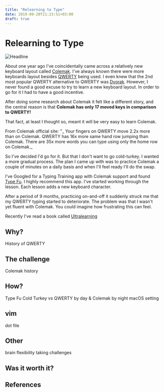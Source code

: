 ```yaml
---
title: "Relearning to Type"
date: 2019-09-20T21:23:51+03:00
draft: true
---
```


# Relearning to Type

![Headline][Headline]

About one year ago I've coincidentally came across a relatively new keyboard layout called [Colemak][Colemak Site].
I've always known there were more keyboards layout besides [QWERTY][QWERTY] being used.
I even knew that the 2nd most popular QWERTY alternative to QWERTY was [Dvorak][Dvorak].
However, I never found a good excuse to try to learn a new keyboard layout. In order to go for it I had to have a good incentive.

After doing some research about Colemak it felt like a different story, and the central reason is that
**Colemak has only 17 moved keys in comparison to QWERTY!**

That fact, at least I thought so, meant it will be very easy to learn Colemak.

From Colemak official site:
"_ Your fingers on QWERTY move 2.2x more than on Colemak.
QWERTY has 16x more same hand row jumping than Colemak. There are 35x more words you can type using only the home row on Colemak._

So I've decided I'd go for it. But that I don't want to go cold-turkey. I wanted a more gradual process.
The plan I came up with was to practice Colemak a couple of minutes on a daily basis and when I'll feel ready I'll do the swap.

I've Googled for a Typing Training app with Colemak support and found [Type Fu][Type Fu].
I highly recommend this app. I've started working through the lesson. Each lesson adds a new keyboard character.

After a period of 9 months, practicing on-and-off it suddenly struck me that my QWERTY typing started to deteriorate.
The problem was that I wasn't yet fluent with Colemak. You could imagine how frustrating this can feel.



Recently I've read a book called [Ultralearning][Ultralearning Book Site]



## Why?
History of QWERTY


## The challenge
Colemak history

## How?
Type Fu
Cold Turkey vs QWERTY by day & Colemak by night
macOS setting


## vim
dot file


## Other
brain flexibility
taking challenges


## Was it worth it?


## References




[Headline]: https://www.typingclub.com/m/pub/images/tpc-right-left.png
[QWERTY]: https://en.wikipedia.org/wiki/QWERTY
[Dvorak]: https://en.wikipedia.org/wiki/Dvorak_Simplified_Keyboard
[Type Fu]: https://type-fu.com/
[Ultralearning Book Site]: https://www.scotthyoung.com/blog/ultralearning/
[Ultralearning Book image]: https://www.scotthyoung.com/blog/wp-content/themes/shy-theme/images/ul-sp-cover-3.png
[Scott H Young Blog]: https://www.scotthyoung.com/blog/
[typeracer]: https://play.typeracer.com/
[Colemak Site]: https://colemak.com/
[Colemak Layout]: https://colemak.com/wiki/images/6/6c/Colemak2.png
[Colemak Keyboard Cover]: https://kbcovers.com/colemak-keyboard-cover/
[Colemak Keyboard Cover Amazon]: https://www.amazon.com/Colemak-Keyboard-Cover-MacBook-Touch/dp/B01NC18J98/
[Colemak Keyboard Stickers]: https://keyshorts.com/products/colemak-bilingual-keyboard-sticker
[Vintage QWERTY]: https://thumbs.dreamstime.com/z/ancient-vintage-portable-typewriter-qwerty-keyboard-old-vintage-portable-typewriter-qwerty-type-keys-financial-117837625.jpg
[Learn-Unlearn-Relearn]: http://www.how-matters.org/wp-content/uploads/2017/01/relearn.png
